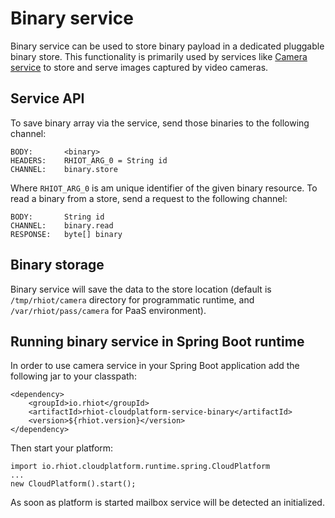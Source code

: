 # Binary service

Binary service can be used to store binary payload in a dedicated pluggable binary store. This functionality is primarily
used by services like [Camera service](camera.md) to store and serve images captured by video cameras.

## Service API

To save binary array via the service, send those binaries to the following channel:

    BODY:       <binary>
    HEADERS:    RHIOT_ARG_0 = String id
    CHANNEL:    binary.store

Where `RHIOT_ARG_0` is am unique identifier of the given binary resource. To read a binary from a store, send a request
to the following channel:

    BODY:       String id
    CHANNEL:    binary.read
    RESPONSE:   byte[] binary

## Binary storage

Binary service will save the data to the store location (default is
`/tmp/rhiot/camera` directory for programmatic runtime, and `/var/rhiot/pass/camera` for PaaS environment).

## Running binary service in Spring Boot runtime

In order to use camera service in your Spring Boot application add the following jar to your classpath:

	<dependency>
		<groupId>io.rhiot</groupId>
		<artifactId>rhiot-cloudplatform-service-binary</artifactId>
		<version>${rhiot.version}</version>
	</dependency>

Then start your platform:

    import io.rhiot.cloudplatform.runtime.spring.CloudPlatform
    ...
    new CloudPlatform().start();

As soon as platform is started mailbox service will be detected an initialized.
